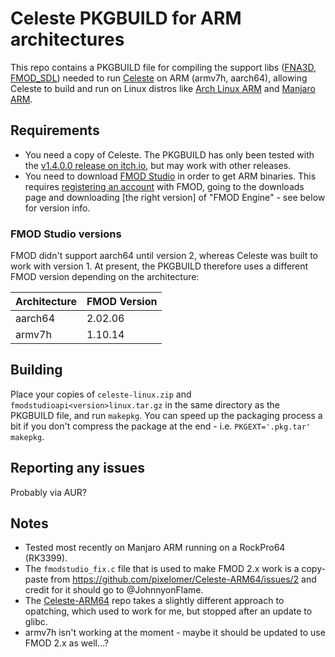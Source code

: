 # Celeste PKGBUILD for ARM architectures

This repo contains a PKGBUILD file for compiling the support libs ([FNA3D], [FMOD_SDL]) needed to run [Celeste] on ARM (armv7h, aarch64), allowing Celeste to build and run on Linux distros like [Arch Linux ARM] and [Manjaro ARM].

## Requirements

* You need a copy of Celeste.  The PKGBUILD has only been tested with the [v1.4.0.0 release on itch.io](https://mattmakesgames.itch.io/celeste), but may work with other releases.
* You need to download [FMOD Studio][FMOD] in order to get ARM binaries.  This requires [registering an account](https://www.fmod.com/profile/register) with FMOD, going to the downloads page and downloading [the right version] of "FMOD Engine" - see below for version info.

### FMOD Studio versions

FMOD didn't support aarch64 until version 2, whereas Celeste was built to work with version 1.  At present, the PKGBUILD therefore uses a different FMOD version depending on the architecture:

| Architecture | FMOD Version |
| ------------ | ------------ |
| aarch64      | 2.02.06      |
| armv7h       | 1.10.14      |

## Building

Place your copies of `celeste-linux.zip` and `fmodstudioapi<version>linux.tar.gz` in the same directory as the PKGBUILD file, and run `makepkg`.  You can speed up the packaging process a bit if you don't compress the package at the end - i.e. `PKGEXT='.pkg.tar' makepkg`.

## Reporting any issues

Probably via AUR?

## Notes

* Tested most recently on Manjaro ARM running on a RockPro64 (RK3399).
* The `fmodstudio_fix.c` file that is used to make FMOD 2.x work is a copy-paste from https://github.com/pixelomer/Celeste-ARM64/issues/2 and credit for it should go to @JohnnyonFlame.
* The [Celeste-ARM64](https://github.com/pixelomer/Celeste-ARM64) repo takes a slightly different approach to opatching, which used to work for me, but stopped after an update to glibc.
* armv7h isn't working at the moment - maybe it should be updated to use FMOD 2.x as well...?

[FNA3D]: https://github.com/FNA-XNA/FNA3D
[FMOD_SDL]: https://github.com/flibitijibibo/FMOD_SDL
[Celeste]: http://www.celestegame.com/
[Arch Linux ARM]: https://archlinuxarm.org/
[Manjaro ARM]: https://wiki.manjaro.org/index.php/Manjaro-ARM
[FMOD]: https://www.fmod.com/
